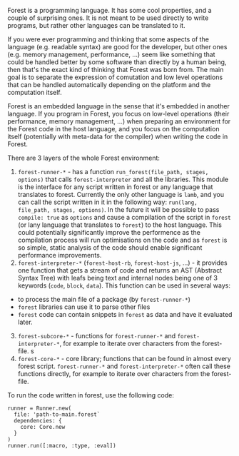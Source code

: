 Forest is a programming language. It has some cool properties, and a couple of surprising ones. It is not meant to be used directly to write programs, but rather other languages can be translated to it.

If you were ever programming and thinking that some aspects of the language (e.g. readable syntax) are good for the developer, but other ones (e.g. memory management, performance, ...) seem like something that could be handled better by some software than directly by a human being, then that's the exact kind of thinking that Forest was born from. The main goal is to separate the expression of comutation and low level operations that can be handled automatically depending on the platform and the computation itself.

Forest is an embedded language in the sense that it's embedded in another language. If you program in Forest, you focus on low-level operations (their performance, memory management, ...) when preparing an environment for the Forest code in the host language, and you focus on the computation itself (potentially with meta-data for the compiler) when writing the code in Forest.

There are 3 layers of the whole Forest environment:
1. `forest-runner-*` - has a function `run_forest(file_path, stages, options)` that calls `forest-interpreter` and all the libraries. This module is the interface for any script written in forest or any language that translates to forest. Currently the only other language is `lamb`, and you can call the script written in it in the following way: `run(lang, file_path, stages, options)`. In the future it will be possible to pass `compile: true` as `options` and cause a compilation of the script in `forest` (or lany language that translates to `forest`) to the host language. This could potentially significantly improve the performence as the compilation process will run optimisations on the code and as `forest` is so simple, static analysis of the code should enable significant performance improvements.
2. `forest-interpreter-*` (`forest-host-rb`, `forest-host-js`, ...) - it provides one function that gets a stream of code and returns an AST (Abstract Syntax Tree) with leafs being text and internal nodes being one of 3 keywords (`code`, `block`, `data`). This function can be used in several ways:
- to process the main file of a package (by `forest-runner-*`)
- `forest` libraries can use it to parse other files
- `forest` code can contain snippets in `forest` as data and have it evaluated later.
3. `forest-subcore-*` - functions for `forest-runner-*` and `forest-interpreter-*`, for example to iterate over characters from the forest-file. s
4. `forest-core-*` - core library; functions that can be found in almost every forest script. `forest-runner-*` and `forest-interpreter-*` often call these functions directly, for example to iterate over characters from the forest-file.

To run the code written in forest, use the following code:
```
runner = Runner.new(
  file: 'path-to-main.forest`
  dependencies: {
    core: Core.new
  }
)
runner.run([:macro, :type, :eval])
```
